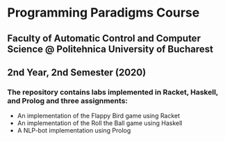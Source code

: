 # Programming Paradigms Course
## Faculty of Automatic Control and Computer Science @ Politehnica University of Bucharest
## 2nd Year, 2nd Semester (2020)
### The repository contains labs implemented in Racket, Haskell, and Prolog and three assignments:
* An implementation of the Flappy Bird game using Racket
* An implementation of the Roll the Ball game using Haskell
* A NLP-bot implementation using Prolog
